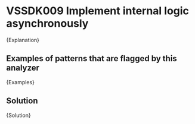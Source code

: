 # VSSDK009 Implement internal logic asynchronously

{Explanation}

## Examples of patterns that are flagged by this analyzer

{Examples}

## Solution

{Solution}
